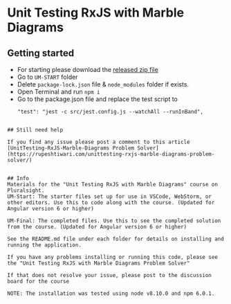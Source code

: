 # Unit Testing RxJS with Marble Diagrams

## Getting started 

 - For starting please download the [released zip file](https://github.com/rupeshtiwari/UnitTesting-RxJS-Marble-Diagrams/archive/1.zip)  
 - Go to `UM-START` folder
 - Delete `package-lock.json` file & `node_modules` folder if exists. 
 - Open Terminal and run `npm i`
 - Go to the package.json file and replace the test script to 
   ```
   "test": "jest -c src/jest.config.js --watchAll --runInBand",
  ```

## Still need help

If you find any issue please post a comment to this article [UnitTesting-RxJS-Marble-Diagrams Problem Solver](https://rupeshtiwari.com/unittesting-rxjs-marble-diagrams-problem-solver/)


## Info
Materials for the "Unit Testing RxJS with Marble Diagrams" course on Pluralsight.
UM-Start: The starter files set up for use in VSCode, WebStorm, or other editors. Use this to code along with the course. (Updated for Angular version 6 or higher)

UM-Final: The completed files. Use this to see the completed solution from the course. (Updated for Angular version 6 or higher)

See the README.md file under each folder for details on installing and running the application.

If you have any problems installing or running this code, please see the "Unit Testing RxJS with Marble Diagrams Problem Solver"

If that does not resolve your issue, please post to the discussion board for the course

NOTE: The installation was tested using node v8.10.0 and npm 6.0.1.

